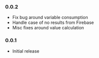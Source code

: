 ### 0.0.2

- Fix bug around variable consumption
- Handle case of no results from Firebase
- Misc fixes around value calculation

### 0.0.1

- Initial release
